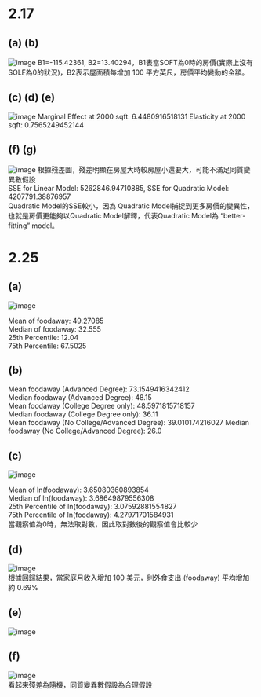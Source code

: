 # 2.17
## (a) (b)

![image](https://github.com/user-attachments/assets/d546591e-87df-4a7d-9982-56abddab735b)
B1=-115.42361, B2=13.40294，B1表當SOFT為0時的房價(實際上沒有SOLF為0的狀況)，B2表示屋面積每增加 100 平方英尺，房價平均變動的金額。
## (c) (d) (e)
![image](https://github.com/user-attachments/assets/75272577-7c7d-410c-b830-9ee56f4a0cca)
Marginal Effect at 2000 sqft: 6.4480916518131
Elasticity at 2000 sqft: 0.7565249452144
## (f) (g)
![image](https://github.com/user-attachments/assets/0d761be9-42f7-4e59-b23e-d920975366d5)
根據殘差圖，殘差明顯在房屋大時較房屋小還要大，可能不滿足同質變異數假設  
SSE for Linear Model: 5262846.94710885, SSE for Quadratic Model: 4207791.38876957  
Quadratic Model的SSE較小，因為 Quadratic Model捕捉到更多房價的變異性，也就是房價更能夠以Quadratic Model解釋，代表Quadratic Model為 “better-fitting” model。
# 2.25
## (a)
![image](https://github.com/user-attachments/assets/cc230d98-f5ba-46af-9c32-8c8067665864)  

Mean of foodaway: 49.27085  
Median of foodaway: 32.555  
25th Percentile: 12.04  
75th Percentile: 67.5025  
## (b)
Mean foodaway (Advanced Degree): 73.1549416342412  
Median foodaway (Advanced Degree): 48.15  
Mean foodaway (College Degree only): 48.5971815718157  
Median foodaway (College Degree only): 36.11  
Mean foodaway (No College/Advanced Degree): 39.010174216027 
Median foodaway (No College/Advanced Degree): 26.0
## (c)
![image](https://github.com/user-attachments/assets/199be332-afaf-48bd-a211-29227ffe2017)  

Mean of ln(foodaway): 3.65080360893854  
Median of ln(foodaway): 3.68649879556308  
25th Percentile of ln(foodaway): 3.07592881554827  
75th Percentile of ln(foodaway): 4.27971701584931  
當觀察值為0時，無法取對數，因此取對數後的觀察值會比較少

## (d)
![image](https://github.com/user-attachments/assets/c64c052a-a232-45f5-a60a-61034b6c37e6)  
根據回歸結果，當家庭月收入增加 100 美元，則外食支出 (foodaway) 平均增加約 0.69%
## (e)
![image](https://github.com/user-attachments/assets/87fa2e15-ce1d-4423-bd57-33f1aa682756)
## (f)
![image](https://github.com/user-attachments/assets/ce247092-1574-467d-bb3a-a2c3ca70f0f1)  
看起來殘差為隨機，同質變異數假設為合理假設





